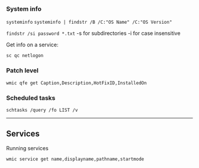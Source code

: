 ### System info
`systeminfo`
`systeminfo | findstr /B /C:"OS Name" /C:"OS Version"`

`findstr /si password *.txt`
-s for subdirectories
-i for case insensitive

Get info on a service:
```
sc qc netlogon
```


### Patch level
`wmic qfe get Caption,Description,HotFixID,InstalledOn`


### Scheduled tasks
`schtasks /query /fo LIST /v`


***

## Services
Running services
```
wmic service get name,displayname,pathname,startmode
```
